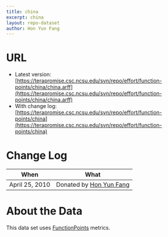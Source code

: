 ```yaml
---
title: china
excerpt: china
layout: repo-dataset
author: Hon Yun Fang
---
```



# URL

  * Latest version:[https://terapromise.csc.ncsu.edu/svn/repo/effort/function-points/china/china.arff](https://terapromise.csc.ncsu.edu/svn/repo/effort/function-points/china/china.arff)
  * With change log:[https://terapromise.csc.ncsu.edu/svn/repo/effort/function-points/china](https://terapromise.csc.ncsu.edu/svn/repo/effort/function-points/china)

# Change Log

When | What
---- | ----
April 25, 2010 | Donated by [Hon Yun Fang](/repo/people/data-donors/promise3.html)

# About the Data

This data set uses [FunctionPoints](/repo/effort/function-points/) metrics.
